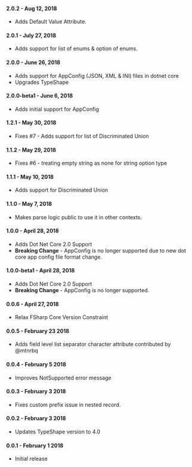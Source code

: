 #### 2.0.2 - Aug 12, 2018
* Adds Default Value Attribute.

#### 2.0.1 - July 27, 2018
* Adds support for list of enums & option of enums.

#### 2.0.0 - June 26, 2018
* Adds support for AppConfig (JSON, XML & INI) files in dotnet core
* Upgrades TypeShape

#### 2.0.0-beta1 - June 6, 2018
* Adds initial support for AppConfig

#### 1.2.1 - May 30, 2018
* Fixes #7 - Adds support for list of Discriminated Union

#### 1.1.2 - May 29, 2018
* Fixes #6 - treating empty string as none for string option type

#### 1.1.1 - May 10, 2018
* Adds support for Discriminated Union

#### 1.1.0 - May 7, 2018
* Makes parse logic public to use it in other contexts. 

#### 1.0.0 - April 28, 2018
* Adds Dot Net Core 2.0 Support
*  **Breaking Change** - AppConfig is no longer supported due to new dot core app config file format change.

#### 1.0.0-beta1 - April 28, 2018
* Adds Dot Net Core 2.0 Support
* **Breaking Change** - AppConfig is no longer supported.

#### 0.0.6 - April 27, 2018
* Relax FSharp Core Version Constraint

#### 0.0.5 - February 23 2018
* Adds field level list separator character attribute contributed by @mtnrbq

#### 0.0.4 - February 5 2018
* Improves NotSupported error message

#### 0.0.3 - February 3 2018
* Fixes custom prefix issue in nested record.

#### 0.0.2 - February 3 2018
* Updates TypeShape version to 4.0

#### 0.0.1 - February 1 2018
* Initial release